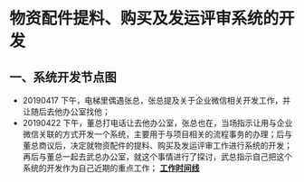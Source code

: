 # 物资配件提料、购买及发运评审系统的开发
## 一、系统开发节点图
- 20190417 下午，电梯里偶遇张总，张总提及关于企业微信相关开发工作，并让随后去他办公室找他；
- 20190422 下午，董总打电话让去他办公室，张总也在，当场指示让用与企业微信关联的方式开发一个系统，主要用于与项目相关的流程事务的办理；后与董总商议后，决定就物资配件的提料、购买及发运评审工作进行系统的开发；再后与董总一起去武总办公室，就这个事情进行了探讨，武总指示自己把这个系统的开发作为自己近期的重点工作；
**[工作时间线](https://github.com/keepgrowing27/work-related/blob/master/%E5%B7%A5%E4%BD%9C%E6%B5%8B%E8%AF%95.md)**
